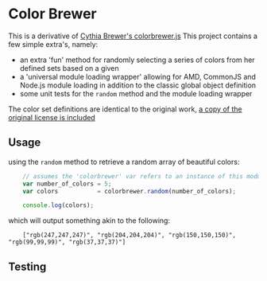 Color Brewer
======================================

This is a derivative of [Cythia Brewer's colorbrewer.js](http://pubgrenfell.princeton.edu/site_media/js/d3/lib/colorbrewer/)
This project contains a few simple extra's, namely:

+ an extra 'fun' method for randomly selecting a series of colors from her defined sets based on a given
+ a 'universal module loading wrapper' allowing for AMD, CommonJS and Node.js module loading in addition to the classic global object definition
+ some unit tests for the `random` method and the module loading wrapper

The color set definitions are identical to the original work, [a copy of the original license is included](https://github.com/iamjochem/colorbrewer_js/blob/master/COLORBREWER_LICENSE)

## Usage

using the `random` method to retrieve a random array of beautiful colors:
```javascript
    // assumes the 'colorbrewer' var refers to an instance of this module
    var number_of_colors = 5;
    var colors           = colorbrewer.random(number_of_colors);

    console.log(colors);
```

which will output something akin to the following:
```
    ["rgb(247,247,247)", "rgb(204,204,204)", "rgb(150,150,150)", "rgb(99,99,99)", "rgb(37,37,37)"]
```


## Testing